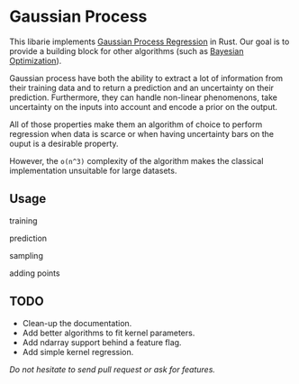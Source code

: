 # Gaussian Process

This libarie implements [Gaussian Process Regression](https://en.wikipedia.org/wiki/Gaussian_process) in Rust.
Our goal is to provide a building block for other algorithms (such as [Bayesian Optimization](https://en.wikipedia.org/wiki/Bayesian_optimization)).

Gaussian process have both the ability to extract a lot of information from their training data and to return a prediction and an uncertainty on their prediction.
Furthermore, they can handle non-linear phenomenons, take uncertainty on the inputs into account and encode a prior on the output.

All of those properties make them an algorithm of choice to perform regression when data is scarce or when having uncertainty bars on the ouput is a desirable property.

However, the `o(n^3)` complexity of the algorithm makes the classical implementation unsuitable for large datasets.

## Usage

training

prediction

sampling

adding points

## TODO

- Clean-up the documentation.
- Add better algorithms to fit kernel parameters.
- Add ndarray support behind a feature flag.
- Add simple kernel regression.

*Do not hesitate to send pull request or ask for features.*
